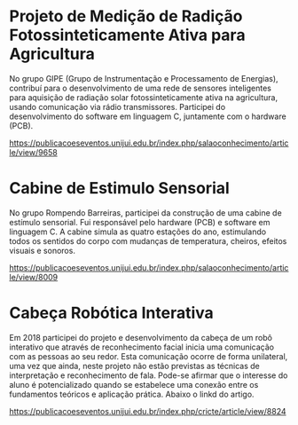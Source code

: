 # Projeto de Medição de Radição Fotossinteticamente Ativa para Agricultura

No grupo GIPE (Grupo de Instrumentação e Processamento de Energias), contribuí para o desenvolvimento de uma rede de sensores inteligentes para aquisição de radiação solar fotossinteticamente ativa na agricultura, usando comunicação via rádio transmissores. Participei do desenvolvimento do software em linguagem C, juntamente com o hardware (PCB).

https://publicacoeseventos.unijui.edu.br/index.php/salaoconhecimento/article/view/9658

# Cabine de Estimulo Sensorial

No grupo Rompendo Barreiras, participei da construção de uma cabine de estímulo sensorial. Fui responsável pelo hardware (PCB) e software em linguagem C. A cabine simula as quatro estações do ano, estimulando todos os sentidos do corpo com mudanças de temperatura, cheiros, efeitos visuais e sonoros.

https://publicacoeseventos.unijui.edu.br/index.php/salaoconhecimento/article/view/8009

# Cabeça Robótica Interativa

Em 2018 participei do projeto e desenvolvimento da cabeça de um robô interativo que através de reconhecimento facial inicia uma comunicação com as pessoas ao seu redor. Esta comunicação ocorre de forma unilateral, uma vez que ainda, neste projeto não estão previstas as técnicas de interpretação e reconhecimento de fala. Pode-se afirmar que o interesse do aluno é potencializado quando se estabelece uma conexão entre os fundamentos teóricos e aplicação prática. Abaixo o linkd do artigo.

https://publicacoeseventos.unijui.edu.br/index.php/cricte/article/view/8824
